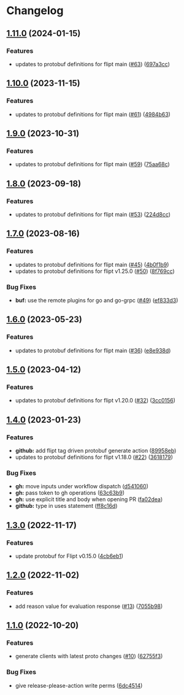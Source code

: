 # Changelog

## [1.11.0](https://github.com/flipt-io/flipt-grpc-go/compare/v1.10.0...v1.11.0) (2024-01-15)


### Features

* updates to protobuf definitions for flipt main ([#63](https://github.com/flipt-io/flipt-grpc-go/issues/63)) ([697a3cc](https://github.com/flipt-io/flipt-grpc-go/commit/697a3ccf4493fedb3f67cc9736f13a0cc90c15a3))

## [1.10.0](https://github.com/flipt-io/flipt-grpc-go/compare/v1.9.0...v1.10.0) (2023-11-15)


### Features

* updates to protobuf definitions for flipt main ([#61](https://github.com/flipt-io/flipt-grpc-go/issues/61)) ([4984b63](https://github.com/flipt-io/flipt-grpc-go/commit/4984b63a22bc6427df7cc6d1f9a897355cebdeb7))

## [1.9.0](https://github.com/flipt-io/flipt-grpc-go/compare/v1.8.0...v1.9.0) (2023-10-31)


### Features

* updates to protobuf definitions for flipt main ([#59](https://github.com/flipt-io/flipt-grpc-go/issues/59)) ([75aa68c](https://github.com/flipt-io/flipt-grpc-go/commit/75aa68c64e4c2861f5363f3aa72aff10e0f94c6c))

## [1.8.0](https://github.com/flipt-io/flipt-grpc-go/compare/v1.7.0...v1.8.0) (2023-09-18)


### Features

* updates to protobuf definitions for flipt main ([#53](https://github.com/flipt-io/flipt-grpc-go/issues/53)) ([224d8cc](https://github.com/flipt-io/flipt-grpc-go/commit/224d8cc62eeba2423e57f93cf912f9111b3f713c))

## [1.7.0](https://github.com/flipt-io/flipt-grpc-go/compare/v1.6.0...v1.7.0) (2023-08-16)


### Features

* updates to protobuf definitions for flipt main ([#45](https://github.com/flipt-io/flipt-grpc-go/issues/45)) ([4b0f1b9](https://github.com/flipt-io/flipt-grpc-go/commit/4b0f1b968e4f928eca6f163c7731b8e81a130dac))
* updates to protobuf definitions for flipt v1.25.0 ([#50](https://github.com/flipt-io/flipt-grpc-go/issues/50)) ([8f769cc](https://github.com/flipt-io/flipt-grpc-go/commit/8f769cc358f7995db68b0dfb72fbaf28db5b6575))


### Bug Fixes

* **buf:** use the remote plugins for go and go-grpc ([#49](https://github.com/flipt-io/flipt-grpc-go/issues/49)) ([ef833d3](https://github.com/flipt-io/flipt-grpc-go/commit/ef833d352f0b23fd7a117ee56c41a54c061b51e3))

## [1.6.0](https://github.com/flipt-io/flipt-grpc-go/compare/v1.5.0...v1.6.0) (2023-05-23)


### Features

* updates to protobuf definitions for flipt main ([#36](https://github.com/flipt-io/flipt-grpc-go/issues/36)) ([e8e938d](https://github.com/flipt-io/flipt-grpc-go/commit/e8e938d71711a2b6e01bd37d7d8c9575d176d835))

## [1.5.0](https://github.com/flipt-io/flipt-grpc-go/compare/v1.4.0...v1.5.0) (2023-04-12)


### Features

* updates to protobuf definitions for flipt v1.20.0 ([#32](https://github.com/flipt-io/flipt-grpc-go/issues/32)) ([3cc0156](https://github.com/flipt-io/flipt-grpc-go/commit/3cc015606fb8c6c08c36c9e3a426270d44051f72))

## [1.4.0](https://github.com/flipt-io/flipt-grpc-go/compare/v1.3.0...v1.4.0) (2023-01-23)


### Features

* **github:** add flipt tag driven protobuf generate action ([89958eb](https://github.com/flipt-io/flipt-grpc-go/commit/89958eba03ec3b12550f6195f5f320407962e54f))
* updates to protobuf definitions for flipt v1.18.0 ([#22](https://github.com/flipt-io/flipt-grpc-go/issues/22)) ([3618179](https://github.com/flipt-io/flipt-grpc-go/commit/361817954c052b532d9415b69f46cec0fdad2319))


### Bug Fixes

* **gh:** move inputs under workflow dispatch ([d541060](https://github.com/flipt-io/flipt-grpc-go/commit/d541060d4ca59a8165ad88efbb13024ba91e493b))
* **gh:** pass token to gh operations ([63c63b9](https://github.com/flipt-io/flipt-grpc-go/commit/63c63b9ce4aa83cae4c439c7d5e3739c31a723a4))
* **gh:** use explicit title and body when opening PR ([fa02dea](https://github.com/flipt-io/flipt-grpc-go/commit/fa02deacc8372d13da6b7bc618405eb74b26e385))
* **github:** type in uses statement ([ff8c16d](https://github.com/flipt-io/flipt-grpc-go/commit/ff8c16db0bb1869d3a7d6f077df6e751abe39bca))

## [1.3.0](https://github.com/flipt-io/flipt-grpc-go/compare/v1.2.0...v1.3.0) (2022-11-17)


### Features

* update protobuf for Flipt v0.15.0 ([4cb6eb1](https://github.com/flipt-io/flipt-grpc-go/commit/4cb6eb159b68b2047f77ddc98ff8271cb313961c))

## [1.2.0](https://github.com/flipt-io/flipt-grpc-go/compare/v1.1.0...v1.2.0) (2022-11-02)


### Features

* add reason value for evaluation response ([#13](https://github.com/flipt-io/flipt-grpc-go/issues/13)) ([7055b98](https://github.com/flipt-io/flipt-grpc-go/commit/7055b9898118b2386d91124bd157e9624a2f42e2))

## [1.1.0](https://github.com/flipt-io/flipt-grpc-go/compare/v1.0.0...v1.1.0) (2022-10-20)


### Features

* generate clients with latest proto changes ([#10](https://github.com/flipt-io/flipt-grpc-go/issues/10)) ([62755f3](https://github.com/flipt-io/flipt-grpc-go/commit/62755f3550b8a6e009b42eb75635e3570a3eab4c))


### Bug Fixes

* give release-please-action write perms ([6dc4514](https://github.com/flipt-io/flipt-grpc-go/commit/6dc4514853a093600ca7819b2535bf00c024185d))
